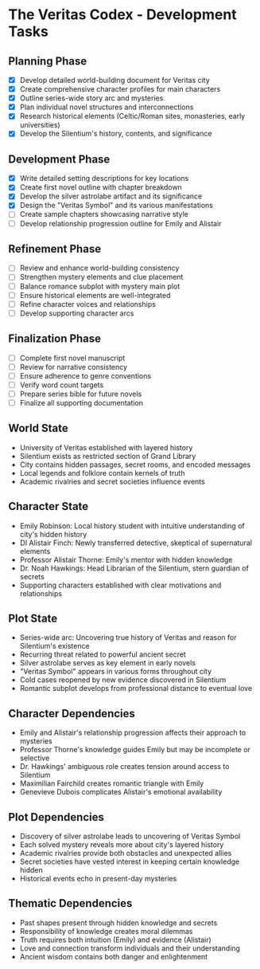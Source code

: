 # The Veritas Codex - Development Tasks
## Planning Phase
- [x] Develop detailed world-building document for Veritas city
- [x] Create comprehensive character profiles for main characters
- [x] Outline series-wide story arc and mysteries
- [x] Plan individual novel structures and interconnections
- [x] Research historical elements (Celtic/Roman sites, monasteries, early universities)
- [x] Develop the Silentium's history, contents, and significance
## Development Phase
- [x] Write detailed setting descriptions for key locations
- [x] Create first novel outline with chapter breakdown
- [x] Develop the silver astrolabe artifact and its significance
- [x] Design the "Veritas Symbol" and its various manifestations
- [ ] Create sample chapters showcasing narrative style
- [ ] Develop relationship progression outline for Emily and Alistair
## Refinement Phase
- [ ] Review and enhance world-building consistency
- [ ] Strengthen mystery elements and clue placement
- [ ] Balance romance subplot with mystery main plot
- [ ] Ensure historical elements are well-integrated
- [ ] Refine character voices and relationships
- [ ] Develop supporting character arcs
## Finalization Phase
- [ ] Complete first novel manuscript
- [ ] Review for narrative consistency
- [ ] Ensure adherence to genre conventions
- [ ] Verify word count targets
- [ ] Prepare series bible for future novels
- [ ] Finalize all supporting documentation
## World State
- University of Veritas established with layered history
- Silentium exists as restricted section of Grand Library
- City contains hidden passages, secret rooms, and encoded messages
- Local legends and folklore contain kernels of truth
- Academic rivalries and secret societies influence events
## Character State
- Emily Robinson: Local history student with intuitive understanding of city's hidden history
- DI Alistair Finch: Newly transferred detective, skeptical of supernatural elements
- Professor Alistair Thorne: Emily's mentor with hidden knowledge
- Dr. Noah Hawkings: Head Librarian of the Silentium, stern guardian of secrets
- Supporting characters established with clear motivations and relationships
## Plot State
- Series-wide arc: Uncovering true history of Veritas and reason for Silentium's existence
- Recurring threat related to powerful ancient secret
- Silver astrolabe serves as key element in early novels
- "Veritas Symbol" appears in various forms throughout city
- Cold cases reopened by new evidence discovered in Silentium
- Romantic subplot develops from professional distance to eventual love
## Character Dependencies
- Emily and Alistair's relationship progression affects their approach to mysteries
- Professor Thorne's knowledge guides Emily but may be incomplete or selective
- Dr. Hawkings' ambiguous role creates tension around access to Silentium
- Maximilian Fairchild creates romantic triangle with Emily
- Genevieve Dubois complicates Alistair's emotional availability
## Plot Dependencies
- Discovery of silver astrolabe leads to uncovering of Veritas Symbol
- Each solved mystery reveals more about city's layered history
- Academic rivalries provide both obstacles and unexpected allies
- Secret societies have vested interest in keeping certain knowledge hidden
- Historical events echo in present-day mysteries
## Thematic Dependencies
- Past shapes present through hidden knowledge and secrets
- Responsibility of knowledge creates moral dilemmas
- Truth requires both intuition (Emily) and evidence (Alistair)
- Love and connection transform individuals and their understanding
- Ancient wisdom contains both danger and enlightenment
